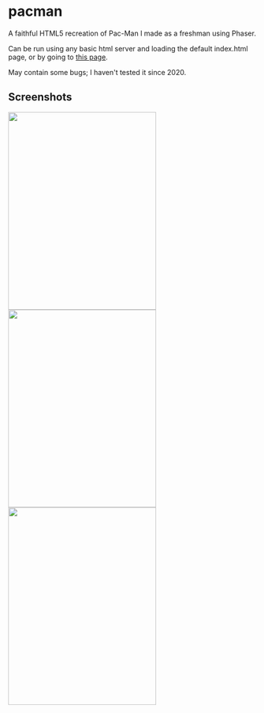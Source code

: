 # pacman
A faithful HTML5 recreation of Pac-Man I made as a freshman using Phaser. 

Can be run using any basic html server and loading the default index.html page, or by going to [this page](https://angelloghernan.github.io/pacman).

May contain some bugs; I haven't tested it since 2020.

## Screenshots

<img src="https://i.imgur.com/byEEKD1.png" width="300" height="400">
<img src="https://i.imgur.com/8ayVFDK.png" width="300" height="400">
<img src="https://i.imgur.com/f6q7kUK.png" width="300" height="400">
